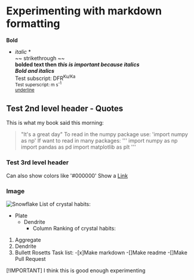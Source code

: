 # Experimenting with markdown formatting
**Bold**  
* *italic* *  
~~ strikethrough ~~  
**bolded text then _this is important because italics_**  
***Bold and italics***  
Test subscript: DFR<sup>Ku/Ka</sub>  
Test superscript: m s<sup>-1</sup>  
<ins>underline</ins>  
## Test 2nd level header - Quotes
This is what my book said this morning:
> "It's a great day"
To read in the numpy package use: 'import numpy as np'
If want to read in many packages:
'''
import numpy as np
import pandas as pd
import matplotlib as plt
'''
### Test 3rd level header
Can also show colors like '#000000'
Show a [Link](https://fightingillini.com/sports/womens-swimming-and-diving)
### Image
![Snowflake](https://www.snowcrystals.com/photos/f0105a169Abluemask.jpg)
List of crystal habits:
- Plate
  - Dendrite
    - Column
Ranking of crystal habits:
1. Aggregate
2. Dendrite
3. Bullett Rosetts
Task list:
-[x]Make markdown
-[]Make readme
-[]Make Pull Request

[!IMPORTANT]
I think this is good enough experimenting
<!-- Just some hidden practice too -->
